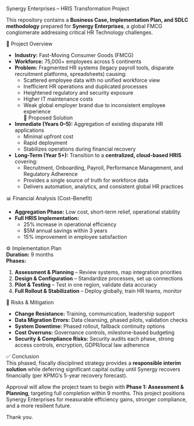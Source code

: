 Synergy Enterprises – HRIS Transformation Project  

This repository contains a **Business Case, Implementation Plan, and SDLC methodology** prepared for **Synergy Enterprises**, a global FMCG conglomerate addressing critical HR Technology challenges.  

📌 Project Overview  
- **Industry:** Fast-Moving Consumer Goods (FMCG)  
- **Workforce:** 75,000+ employees across 5 continents  
- **Problem:** Fragmented HR systems (legacy payroll tools, disparate recruitment platforms, spreadsheets) causing:  
  - Scattered employee data with no unified workforce view  
  - Inefficient HR operations and duplicated processes  
  - Heightened regulatory and security exposure  
  - Higher IT maintenance costs  
  - Weak global employer brand due to inconsistent employee experience  
 🎯 Proposed Solution  
- **Immediate (Years 0–5):** Aggregation of existing disparate HR applications  
  - Minimal upfront cost  
  - Rapid deployment  
  - Stabilizes operations during financial recovery  
- **Long-Term (Year 5+):** Transition to a **centralized, cloud-based HRIS** covering:  
  - Recruitment, Onboarding, Payroll, Performance Management, and Regulatory Adherence  
  - Provides a single source of truth for workforce data  
  - Delivers automation, analytics, and consistent global HR practices  

📊 Financial Analysis (Cost–Benefit)  
- **Aggregation Phase:** Low cost, short-term relief, operational stability  
- **Full HRIS Implementation:**  
  - 25% increase in operational efficiency  
  - $5M annual savings within 3 years  
  - 15% improvement in employee satisfaction  

⚙️ Implementation Plan  
**Duration:** 9 months  
**Phases:**  
1. **Assessment & Planning** – Review systems, map integration priorities  
2. **Design & Configuration** – Standardize processes, set up connections  
3. **Pilot & Testing** – Test in one region, validate data accuracy  
4. **Full Rollout & Stabilization** – Deploy globally, train HR teams, monitor  

🚨 Risks & Mitigation  
- **Change Resistance:** Training, communication, leadership support  
- **Data Migration Errors:** Data cleansing, phased pilots, validation checks  
- **System Downtime:** Phased rollout, fallback continuity options  
- **Cost Overruns:** Governance controls, milestone-based budgeting  
- **Security & Compliance Risks:** Security audits each phase, strong access controls, encryption, GDPR/local law adherence  

✅ Conclusion  
This phased, fiscally disciplined strategy provides a **responsible interim solution** while deferring significant capital outlay until Synergy recovers financially (per KPMG’s 5-year recovery forecast).  

Approval will allow the project team to begin with **Phase 1: Assessment & Planning**, targeting full completion within 9 months. This project positions Synergy Enterprises for measurable efficiency gains, stronger compliance, and a more resilient future.  


Thank you.

